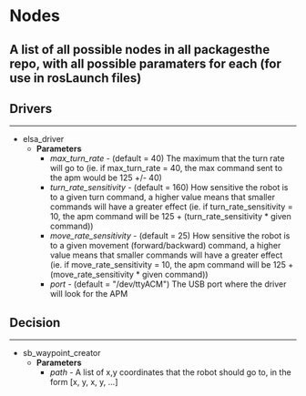 #   Nodes
A list of all possible nodes in all packagesthe repo, with all possible paramaters for each (for use in rosLaunch files)
---------------------------
##  Drivers
---------------------------
- elsa_driver
  - **Parameters**
    - *max_turn_rate* -  (default = 40) The maximum that the turn rate will go to
    (ie. if max_turn_rate = 40, the max command sent to the apm would be 125 +/- 40)
    - *turn_rate_sensitivity* - (default = 160) How sensitive the robot is to a given turn command, 
    a higher value means that smaller commands will have a greater effect
    (ie. if turn_rate_sensitivity = 10, the apm command will be 125 + (turn_rate_sensitivity * given command))
    - *move_rate_sensitivity* - (default = 25) How sensitive the robot is to a given movement (forward/backward) command, 
    a higher value means that smaller commands will have a greater effect 
    (ie. if move_rate_sensitivity = 10, the apm command will be 125 + (move_rate_sensitivity * given command))
    - *port* - (default = "/dev/ttyACM") The USB port where the driver will look for the APM

##  Decision
---------------------------
- sb_waypoint_creator
  - **Parameters**
    - *path* - A list of x,y coordinates that the robot should go to, in the form [x, y, x, y, ...]

